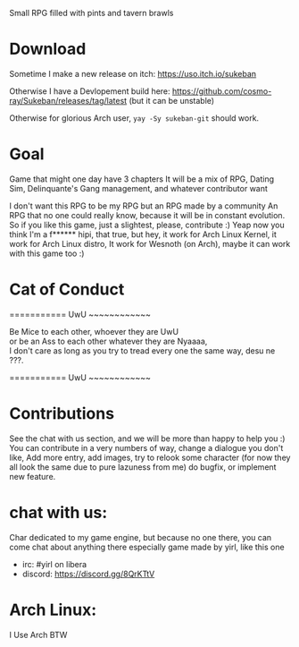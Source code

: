 Small RPG filled with pints and tavern brawls

# Download
Sometime I make a new release on itch: https://uso.itch.io/sukeban

Otherwise I have a Devlopement build here: https://github.com/cosmo-ray/Sukeban/releases/tag/latest (but it can be unstable)

Otherwise for glorious Arch user, ``` yay -Sy sukeban-git ``` should work.

# Goal
Game that might one day have 3 chapters
It will be a mix of RPG, Dating Sim, Delinquante's Gang management, and whatever contributor want

I don't want this RPG to be my RPG but an RPG made by a community
An RPG that no one could really know, because it will be in constant evolution.
So if you like this game, just a slightest, please, contribute :)
Yeap now you think I'm a f****** hipi, that true, but hey, it work for Arch Linux Kernel, it work for Arch Linux distro, It work for Wesnoth (on Arch), maybe it can work with this game too :)

# Cat of Conduct

=========== UwU ~~~~~~~~~~~~

Be Mice to each other, whoever they are UwU  
or be an Ass to each other whatever they are Nyaaaa,  
I don't care as long as you try to tread every one the same way, desu ne ???.

=========== UwU ~~~~~~~~~~~~

# Contributions
See the chat with us section, and we will be more than happy to help you :)
You can contribute in a very numbers of way, change a dialogue you don't like,
Add more entry, add images, try to relook some character (for now they all look the same due to pure lazuness from me)
do bugfix, or implement new feature.

# chat with us:
Char dedicated to my game engine, but because no one there,
you can come chat about anything there
especially game made by yirl, like this one

* irc: #yirl on libera
* discord: https://discord.gg/8QrKTtV

# Arch Linux:
I Use Arch BTW
